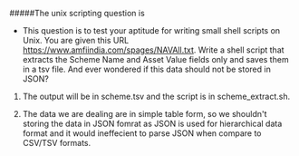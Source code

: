 #####The unix scripting question is

* This question is to test your aptitude for writing small shell scripts on Unix. You are given this URL https://www.amfiindia.com/spages/NAVAll.txt. Write a shell script that extracts the Scheme Name and Asset Value fields only and saves them in a tsv file. And ever wondered if this data should not be stored in JSON?

1. The output will be in scheme.tsv and the script is in scheme_extract.sh.

2. The data we are dealing are in simple table form, so we shouldn't storing the data in JSON fomrat as JSON is used for hierarchical data format and it would ineffecient to parse JSON when  compare to CSV/TSV formats.
